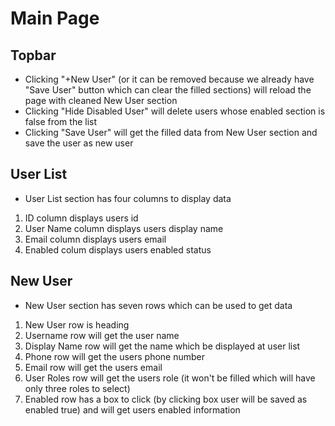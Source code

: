 # Main Page

## Topbar
- Clicking "+New User" (or it can be removed because we already have "Save User" button which can clear the filled sections) will reload the page with cleaned New User section
- Clicking "Hide Disabled User" will delete users whose enabled section is false from the list
- Clicking "Save User" will get the filled data from New User section and save the user as new user

## User List
- User List section has four columns to display data
1. ID column displays users id
2. User Name column displays users display name
3. Email column displays users email
4. Enabled colum displays users enabled status

## New User
- New User section has seven rows which can be used to get data
1. New User row is heading
2. Username row will get the user name
3. Display Name row will get the name which be displayed at user list
4. Phone row will get the users phone number
5. Email row will get the users email
6. User Roles row will get the users role (it won't be filled which will have only three roles to select)
7. Enabled row has a box to click (by clicking box user will be saved as enabled true) and will get users enabled information
